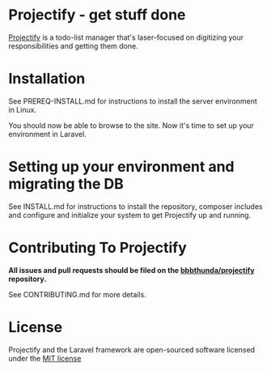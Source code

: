 # Projectify - get stuff done

[Projectify](https://proj.ectify.com) is a todo-list manager that's laser-focused on digitizing your responsibilities and getting them done.

# Installation

See PREREQ-INSTALL.md for instructions to install the server environment in Linux.

You should now be able to browse to the site.  Now it's time to set up your environment in Laravel.

# Setting up your environment and migrating the DB

See INSTALL.md for instructions to install the repository, composer includes and configure and initialize your system to get Projectify up and running.

# Contributing To Projectify

**All issues and pull requests should be filed on the [bbbthunda/projectify](http://github.com/bbbthunda/projectify) repository.**

See CONTRIBUTING.md for more details.

# License

Projectify and the Laravel framework are open-sourced software licensed under the [MIT license](http://opensource.org/licenses/MIT)
